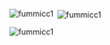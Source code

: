<p><img align="left" src="https://github-readme-stats.vercel.app/api/top-langs?username=fummicc1&show_icons=true&locale=en&layout=compact&langs_count=8&hide=jupyter%20notebook,html" alt="fummicc1" /></p>

<p>&nbsp;<img align="center" src="https://github-readme-stats.vercel.app/api?username=fummicc1&show_icons=true&locale=en" alt="fummicc1" /></p>

<p><img align="center" src="https://github-readme-streak-stats.herokuapp.com/?user=fummicc1&" alt="fummicc1" /></p>
